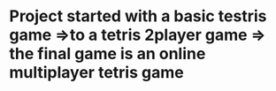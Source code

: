 # Project started with a basic testris game =>to a tetris 2player game => the final game is an online multiplayer tetris game
